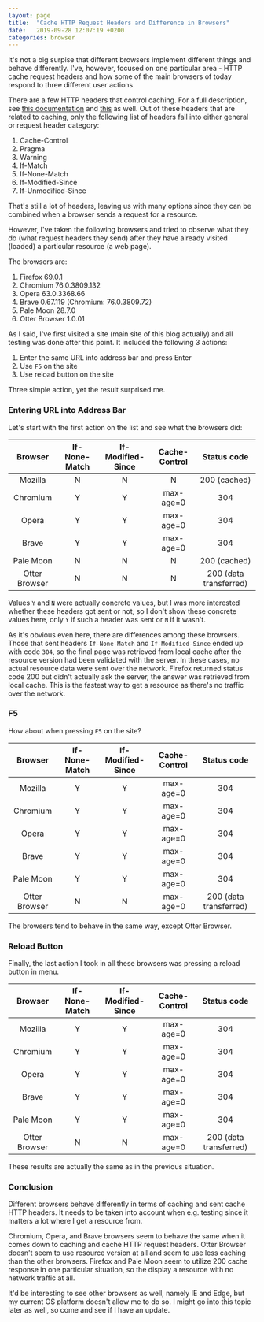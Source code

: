 ```yaml
---
layout: page
title:  "Cache HTTP Request Headers and Difference in Browsers"
date:   2019-09-28 12:07:19 +0200
categories: browser
---
```


It's not a big surpise that different browsers implement different things and behave differently. I've, however, focused on one particular area - HTTP cache request headers and how some of the main browsers of today respond to three different user actions.

There are a few HTTP headers that control caching. For a full description, see [this documentation](https://developer.mozilla.org/en-US/docs/Web/HTTP/Headers#Caching) and [this](https://developer.mozilla.org/en-US/docs/Web/HTTP/Headers#Conditionals) as well. Out of these headers that are related to caching, only the following list of headers fall into either general or request header category:
1. Cache-Control
2. Pragma
3. Warning
4. If-Match
5. If-None-Match
6. If-Modified-Since
7. If-Unmodified-Since

That's still a lot of headers, leaving us with many options since they can be combined when a browser sends a request for a resource.

However, I've taken the following browsers and tried to observe what they do (what request headers they send) after they have already visited (loaded) a particular resource (a web page).

The browsers are:
1. Firefox 69.0.1
2. Chromium 76.0.3809.132
3. Opera 63.0.3368.66
4. Brave 0.67.119 (Chromium: 76.0.3809.72)
5. Pale Moon 28.7.0
6. Otter Browser 1.0.01

As I said, I've first visited a site (main site of this blog actually) and all testing was done after this point. It included the following 3 actions:
1. Enter the same URL into address bar and press Enter
2. Use `F5` on the site
3. Use reload button on the site

Three simple action, yet the result surprised me.

### Entering URL into Address Bar

Let's start with the first action on the list and see what the browsers did:

**Browser**|**If-None-Match**|**If-Modified-Since**|**Cache-Control**|**Status code**
:-----:|:-----:|:-----:|:-----:|:-----:
Mozilla|N|N|N|200 (cached)
Chromium|Y|Y|max-age=0|304
Opera|Y|Y|max-age=0|304
Brave|Y|Y|max-age=0|304
Pale Moon|N|N|N|200 (cached)
Otter Browser|N|N|N|200 (data transferred)

Values `Y` and `N` were actually concrete values, but I was more interested whether these headers got sent or not, so I don't show these concrete values here, only `Y` if such a header was sent or `N` if it wasn't.

As it's obvious even here, there are differences among these browsers. Those that sent headers `If-None-Match` and `If-Modified-Since` ended up with code `304`, so the final page was retrieved from local cache after the resource version had been validated with the server. In these cases, no actual resource data were sent over the network. Firefox returned status code 200 but didn't actually ask the server, the answer was retrieved from local cache. This is the fastest way to get a resource as there's no traffic over the network.

### F5

How about when pressing `F5` on the site?

**Browser**|**If-None-Match**|**If-Modified-Since**|**Cache-Control**|**Status code**
:-----:|:-----:|:-----:|:-----:|:-----:
Mozilla|Y|Y|max-age=0|304
Chromium|Y|Y|max-age=0|304
Opera|Y|Y|max-age=0|304
Brave|Y|Y|max-age=0|304
Pale Moon|Y|Y|max-age=0|304
Otter Browser|N|N|max-age=0|200 (data transferred)

The browsers tend to behave in the same way, except Otter Browser.

### Reload Button

Finally, the last action I took in all these browsers was pressing a reload button in menu.

**Browser**|**If-None-Match**|**If-Modified-Since**|**Cache-Control**|**Status code**
:-----:|:-----:|:-----:|:-----:|:-----:
Mozilla|Y|Y|max-age=0|304
Chromium|Y|Y|max-age=0|304
Opera|Y|Y|max-age=0|304
Brave|Y|Y|max-age=0|304
Pale Moon|Y|Y|max-age=0|304
Otter Browser|N|N|max-age=0|200 (data transferred)

These results are actually the same as in the previous situation.

### Conclusion

Different browsers behave differently in terms of caching and sent cache HTTP headers. It needs to be taken into account when e.g. testing since it matters a lot where I get a resource from.

Chromium, Opera, and Brave browsers seem to behave the same when it comes down to caching and cache HTTP request headers. Otter Browser doesn't seem to use resource version at all and seem to use less caching than the other browsers. Firefox and Pale Moon seem to utilize 200 cache response in one particular situation, so the display a resource with no network traffic at all.

It'd be interesting to see other browsers as well, namely IE and Edge, but my current OS platform doesn't allow me to do so. I might go into this topic later as well, so come and see if I have an update.

